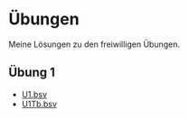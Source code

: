# Übungen
Meine Lösungen zu den freiwilligen Übungen.

## Übung 1
- [U1.bsv](./exercises/U1.bsv)
- [U1Tb.bsv](./exercises/U1Tb.bsv)
